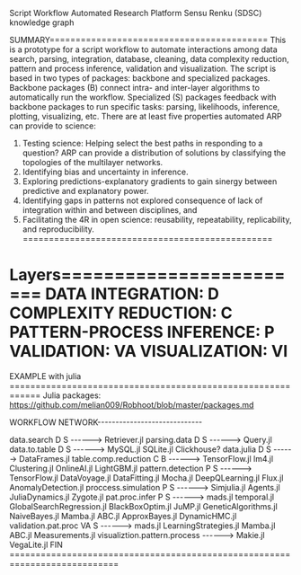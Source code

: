 Script Workflow Automated Research Platform
Sensu Renku (SDSC) knowledge graph

SUMMARY==========================================
This is a prototype for a script workflow to automate interactions among data search, parsing, integration, database, cleaning, data complexity reduction, pattern and process inference, validation and visualization. The script is based in two types of packages: backbone and specialized packages. Backbone packages (B) connect intra- and inter-layer algorithms to automatically run the workflow. Specialized (S) packages feedback with backbone packages to run specific tasks: parsing, likelihoods, inference, plotting, visualizing, etc. There are at least five properties automated ARP can provide to science: 
1. Testing science: Helping select the best paths in responding to a question? ARP can provide a distribution of solutions by classifying the topologies of the multilayer networks.
2. Identifying bias and uncertainty in inference.
3. Exploring predictions-explanatory gradients to gain sinergy between predictive and explanatory power.
4. Identifying gaps in patterns not explored consequence of lack of integration within and between disciplines, and
5. Facilitating the 4R in open science: reusability, repeatability, replicability, and reproducibility.
================================================

Layers========================
DATA INTEGRATION: D
COMPLEXITY REDUCTION: C
PATTERN-PROCESS INFERENCE: P
VALIDATION: VA
VISUALIZATION: VI
==============================

EXAMPLE with julia ============================================================
Julia packages:
https://github.com/melian009/Robhoot/blob/master/packages.md

WORKFLOW NETWORK-----------------------------

data.search D S                ------> Retriever.jl
parsing.data D S               ------> Query.jl 
data.to.table D S              ------> MySQL.jl SQLite.jl Clickhouse?
data.julia D S                 ------> DataFrames.jl
table.comp.reduction C B       ------> TensorFlow.jl lm4.jl Clustering.jl OnlineAI.jl LightGBM.jl
pattern.detection P S          ------> TensorFlow.jl DataVoyage.jl DataFitting.jl Mocha.jl DeepQLearning.jl Flux.jl AnomalyDetection.jl
proccess.simulation P S        ------> Simjulia.jl Agents.jl JuliaDynamics.jl Zygote.jl
pat.proc.infer P S             ------> mads.jl temporal.jl GlobalSearchRegression.jl BlackBoxOptim.jl JuMP.jl GeneticAlgorithms.jl NaiveBayes.jl Mamba.jl ABC.jl ApproxBayes.jl DynamicHMC.jl
validation.pat.proc VA S       ------> mads.jl LearningStrategies.jl Mamba.jl ABC.jl Measurements.jl
visualiztion.pattern.process   ------> Makie.jl VegaLite.jl
FIN ===========================================================================


















